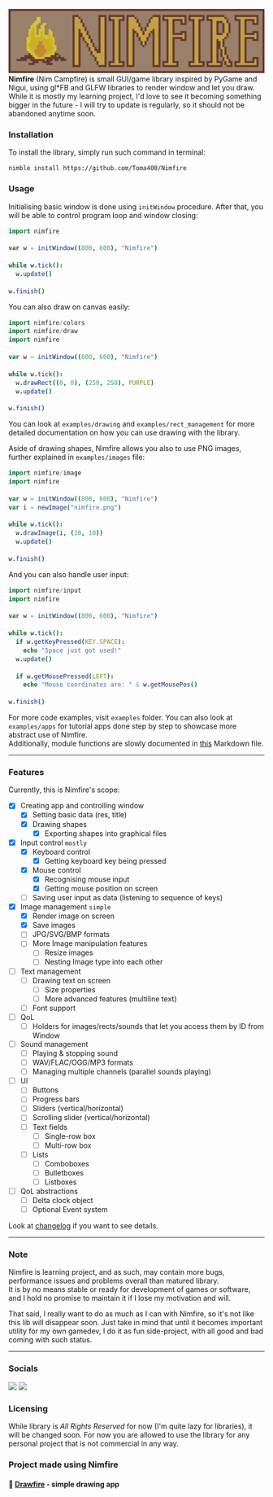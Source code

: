 ![](banner.png)
**Nimfire** (Nim Campfire) is small GUI/game library inspired by PyGame and Nigui,
using gl*FB and GLFW libraries to render window and let you draw.  
While it is mostly my learning project, I'd love to see it becoming something bigger
in the future - I will try to update is regularly, so it should not be abandoned
anytime soon.

### Installation
To install the library, simply run such command in terminal:
```
nimble install https://github.com/Toma400/Nimfire
```

### Usage
Initialising basic window is done using `initWindow` procedure. After that, you will
be able to control program loop and window closing:
```nim
import nimfire

var w = initWindow((800, 600), "Nimfire")

while w.tick():
  w.update()

w.finish()
```

You can also draw on canvas easily:
```nim
import nimfire/colors
import nimfire/draw
import nimfire

var w = initWindow((800, 600), "Nimfire")

while w.tick():
  w.drawRect((0, 0), (250, 250), PURPLE)
  w.update()

w.finish()
```
You can look at `examples/drawing` and `examples/rect_management` for more detailed
documentation on how you can use drawing with the library.

Aside of drawing shapes, Nimfire allows you also to use PNG images, further explained
in `examples/images` file:
```nim
import nimfire/image
import nimfire

var w = initWindow((800, 600), "Nimfire")
var i = newImage("nimfire.png")

while w.tick():
  w.drawImage(i, (10, 10))
  w.update()
  
w.finish()
```
And you can also handle user input:
```nim
import nimfire/input
import nimfire

var w = initWindow((800, 600), "Nimfire")

while w.tick():
  if w.getKeyPressed(KEY.SPACE):
    echo "Space just got used!"
  w.update()
  
  if w.getMousePressed(LEFT):
    echo "Mouse coordinates are: " & w.getMousePos()
  
w.finish()
```
For more code examples, visit `examples` folder. You can also look at `examples/apps`
for tutorial apps done step by step to showcase more abstract use of Nimfire.  
Additionally, module functions are slowly documented in [this](examples/functions.md)
Markdown file.

---
### Features
Currently, this is Nimfire's scope:
- [x] Creating app and controlling window
  - [x] Setting basic data (res, title) 
  - [x] Drawing shapes
    - [x] Exporting shapes into graphical files
- [x] Input control `mostly`
  - [x] Keyboard control
    - [x] Getting keyboard key being pressed
  - [x] Mouse control
    - [x] Recognising mouse input
    - [x] Getting mouse position on screen
  - [ ] Saving user input as data (listening to sequence of keys)
- [x] Image management `simple`
  - [x] Render image on screen
  - [x] Save images
  - [ ] JPG/SVG/BMP formats
  - [ ] More Image manipulation features
    - [ ] Resize images
    - [ ] Nesting Image type into each other
- [ ] Text management
  - [ ] Drawing text on screen
    - [ ] Size properties
    - [ ] More advanced features (multiline text)
  - [ ] Font support
- [ ] QoL
  - [ ] Holders for images/rects/sounds that let you access them by ID from Window
  <!-- use .mitems() for iterating over loop while making vars mutable
       can be pretty beneficial for iterating over holder items -->
- [ ] Sound management
  - [ ] Playing & stopping sound
  - [ ] WAV/FLAC/OGG/MP3 formats
  - [ ] Managing multiple channels (parallel sounds playing)
- [ ] UI
  - [ ] Buttons
  - [ ] Progress bars
  - [ ] Sliders (vertical/horizontal)
  - [ ] Scrolling slider (vertical/horizontal)
  - [ ] Text fields
    - [ ] Single-row box
    - [ ] Multi-row box
  - [ ] Lists
    - [ ] Comboboxes
    - [ ] Bulletboxes
    - [ ] Listboxes
- [ ] QoL abstractions
  - [ ] Delta clock object
  - [ ] Optional Event system

Look at [changelog](changelog.md) if you want to see details.

---
### Note
Nimfire is learning project, and as such, may contain more bugs, performance issues
and problems overall than matured library.  
It is by no means stable or ready for development of games or software, and I hold
no promise to maintain it if I lose my motivation and will.

That said, I really want to do as much as I can with Nimfire, so it's not like this
lib will disappear soon. Just take in mind that until it becomes important utility
for my own gamedev, I do it as fun side-project, with all good and bad coming with
such status.

---
### Socials

<tr>
        <td colspan="2" align="center">
            <a href="https://linktr.ee/toma400"><img src="https://img.shields.io/badge/%20-Linktree%20-108931?style=plastic&logo=appveyor"></a>
            <a href="https://discord.gg/GbTw9KqnrE"><img src="https://img.shields.io/discord/842338281692725268?color=AA16D1&label=%20&logo=Discord&logoColor=DDD4EA&style=plastic"></a>
        </td>
</tr>

### Licensing
While library is *All Rights Reserved* for now (I'm quite lazy for libraries), it will
be changed soon. For now you are allowed to use the library for any personal project
that is not commercial in any way.

### Project made using Nimfire
#### 🎨 [Drawfire](https://github.com/Toma400/Drawfire) - simple drawing app

<!-- TODO
  - getting mouse position
  - resize image
  - jpg & svg & bmp formats supported?

  - creating button (nimfire/ui) that is manageable?
    - creating 'buttons' element in Window that button can subscribe to?
      this way you could not need variables to be passed, as you would
      simply manage it by calling from Window object by ID or sth
  - getting sound and letting it play (possibly on several channels, so they
    can be played together and managed by it?)
    ::: https://github.com/oprypin/nim-csfml
    ::: https://github.com/treeform/openal (pure Nim!)
    ::: https://github.com/treeform/slappy (OpenAL wrapper? More C!)
  - holders for Image, Rect and other elements via either Window or
    separate structure? Would work as Table of [ID:str, T] and could
    handle objects for further reference
-->